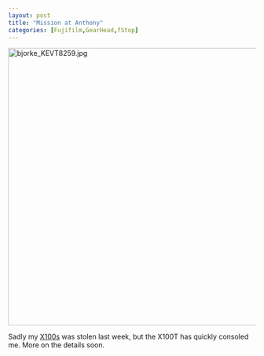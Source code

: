 ```yaml
---
layout: post
title: "Mission at Anthony"
categories: [Fujifilm,GearHead,fStop]
---
```

<img alt="bjorke_KEVT8259.jpg" src="http://www.botzilla.com/blog/archives/pix2015/bjorke_KEVT8259.jpg" width="848" height="565" border="0" />

Sadly my <a href="/blog/archives/000794.html">X100s</a> was stolen last week, but the X100T has quickly consoled me. More on the details soon.


